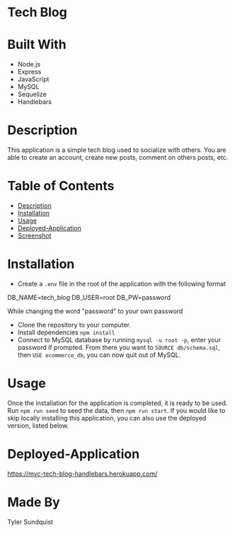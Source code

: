 # Tech Blog

# Built With
- Node.js
- Express
- JavaScript
- MySQL
- Sequelize
- Handlebars

# Description
This application is a simple tech blog used to socialize with others. You are able to create an account, create new posts, comment on others posts, etc.

# Table of Contents
- [Description](#description)
- [Installation](#installation)
- [Usage](#usage)
- [Deployed-Application](#deployed-application)
- [Screenshot](#screenshot)

# Installation
- Create a `.env` file in the root of the application with the following format

DB_NAME=tech_blog
DB_USER=root
DB_PW=password

While changing the word "password" to your own password

- Clone the repository to your computer.
- Install dependencies `npm install`
- Connect to MySQL database by running `mysql -u root -p`, enter your password if prompted. From there you want to `SOURCE db/schema.sql`, then `USE ecommerce_db`, you can now quit out of MySQL.

# Usage
Once the installation for the application is completed, it is ready to be used. Run `npm run seed` to seed the data, then `npm run start`. If you would like to skip locally installing this application, you can also use the deployed version, listed below.

# Deployed-Application
https://mvc-tech-blog-handlebars.herokuapp.com/

# Made By
Tyler Sundquist